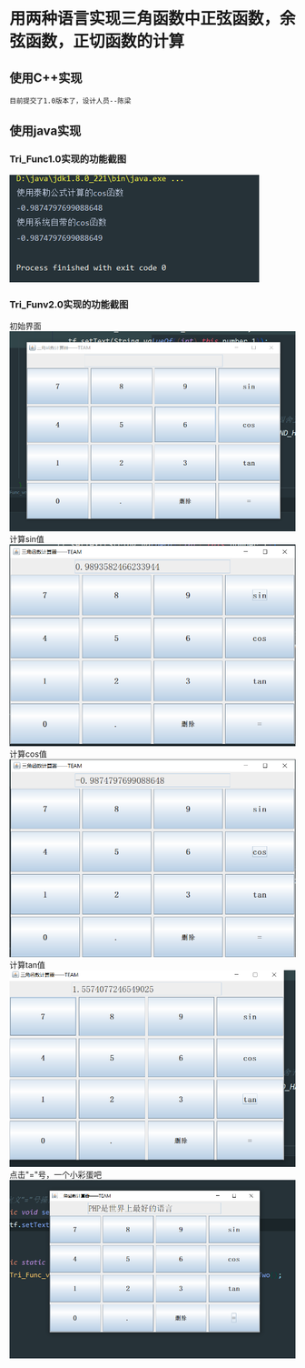 # 用两种语言实现三角函数中正弦函数，余弦函数，正切函数的计算

## 使用C++实现
    目前提交了1.0版本了，设计人员--陈梁

## 使用java实现
### Tri_Func1.0实现的功能截图
![](https://github.com/CQU2020/-/blob/ars1886ars-photoes/%E8%AE%A1%E7%AE%97%E5%99%A87.PNG?raw=true)

### Tri_Funv2.0实现的功能截图
初始界面
![](https://github.com/CQU2020/-/blob/ars1886ars-photoes/%E8%AE%A1%E7%AE%97%E5%99%A81.PNG)
计算sin值
![](https://github.com/CQU2020/-/blob/ars1886ars-photoes/%E8%AE%A1%E7%AE%97%E5%99%A83.PNG)
计算cos值
![](https://github.com/CQU2020/-/blob/ars1886ars-photoes/%E8%AE%A1%E7%AE%97%E5%99%A84.PNG)
计算tan值
![](https://github.com/CQU2020/-/blob/ars1886ars-photoes/%E8%AE%A1%E7%AE%97%E5%99%A85.PNG)
点击"="号，一个小彩蛋吧
![](https://github.com/CQU2020/-/blob/ars1886ars-photoes/%E8%AE%A1%E7%AE%97%E5%99%A86.PNG)
